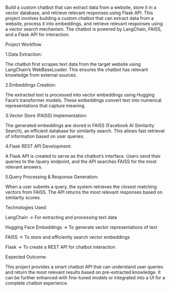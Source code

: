 Build a custom chatbot that can extract data from a website, store it in a vector database, and retrieve relevant responses using Flask API. This project involves building a custom chatbot that can extract data from a website, process it into embeddings, and retrieve relevant responses using a vector search mechanism. The chatbot is powered by LangChain, FAISS, and a Flask API for interaction.

Project Workflow

1.Data Extraction:

The chatbot first scrapes text data from the target website using LangChain’s WebBaseLoader. This ensures the chatbot has relevant knowledge from external sources.

2.Embeddings Creation:

The extracted text is processed into vector embeddings using Hugging Face’s transformer models. These embeddings convert text into numerical representations that capture meaning.

3.Vector Store (FAISS) Implementation:

The generated embeddings are stored in FAISS (Facebook AI Similarity Search), an efficient database for similarity search. This allows fast retrieval of information based on user queries.

4.Flask REST API Development:

A Flask API is created to serve as the chatbot’s interface. Users send their queries to the /query endpoint, and the API searches FAISS for the most relevant answers.

5.Query Processing & Response Generation:

When a user submits a query, the system retrieves the closest matching vectors from FAISS. The API returns the most relevant responses based on similarity scores.

Technologies Used:

LangChain → For extracting and processing text data

Hugging Face Embeddings → To generate vector representations of text

FAISS → To store and efficiently search vector embeddings

Flask → To create a REST API for chatbot interaction

Expected Outcome:

This project provides a smart chatbot API that can understand user queries and return the most relevant results based on pre-extracted knowledge. It can be further enhanced with fine-tuned models or integrated into a UI for a complete chatbot experience.
